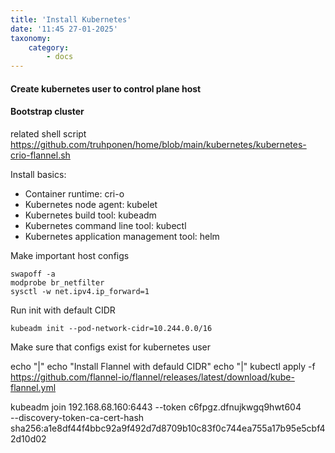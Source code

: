 ```yaml
---
title: 'Install Kubernetes'
date: '11:45 27-01-2025'
taxonomy:
    category:
        - docs
---
```


#### Create kubernetes user to control plane host

#### Bootstrap cluster

related shell script https://github.com/truhponen/home/blob/main/kubernetes/kubernetes-crio-flannel.sh

Install basics:
* Container runtime: cri-o
* Kubernetes node agent: kubelet
* Kubernetes build tool: kubeadm
* Kubernetes command line tool: kubectl
* Kubernetes application management tool: helm

Make important host configs

    swapoff -a
    modprobe br_netfilter
    sysctl -w net.ipv4.ip_forward=1

Run init with default CIDR

    kubeadm init --pod-network-cidr=10.244.0.0/16
    
Make sure that configs exist for kubernetes user

echo "|"
echo "Install Flannel with defauld CIDR"
echo "|"
kubectl apply -f https://github.com/flannel-io/flannel/releases/latest/download/kube-flannel.yml

kubeadm join 192.168.68.160:6443 --token c6fpgz.dfnujkwgq9hwt604 \
        --discovery-token-ca-cert-hash sha256:a1e8df44f4bbc92a9f492d7d8709b10c83f0c744ea755a17b95e5cbf42d10d02 